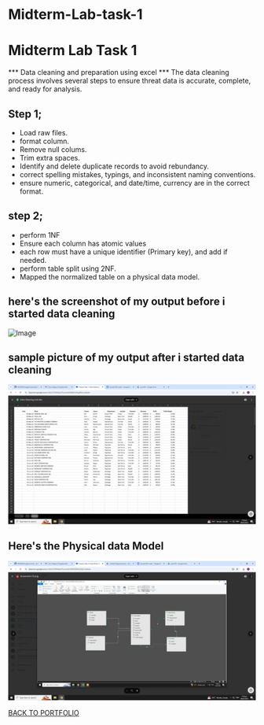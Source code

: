 # Midterm-Lab-task-1
# Midterm Lab Task 1 
*** Data cleaning and preparation using excel ***
The data cleaning process involves several steps to ensure threat data is accurate, complete, and ready for analysis.
## Step 1;
- Load raw files.
- format column.
- Remove null colums.
- Trim extra spaces.
- Identify and delete duplicate records to avoid rebundancy.
- correct spelling mistakes, typings, and inconsistent naming conventions.
- ensure numeric, categorical, and date/time, currency are in the correct format.

## step 2;
- perform 1NF
- Ensure each column has atomic values
- each row must have a unique identifier (Primary key), and add if needed.
- perform table split using 2NF.
- Mapped the normalized table on a physical data model.

## here's the screenshot of my output before i started data cleaning
![Image](https://github.com/user-attachments/assets/2b46d8e7-26db-4294-a46e-ff147f5e15bd)

## sample picture of my output after i started data cleaning
![image alt](https://github.com/chan-edm/README/blob/main/Images/Screenshot%20(2).png)


## Here's the Physical data Model
![image alt](https://github.com/chan-edm/README/blob/main/Images/Screenshot%20(3).png)


[BACK TO PORTFOLIO](https://chan-edm.github.io/README/)
